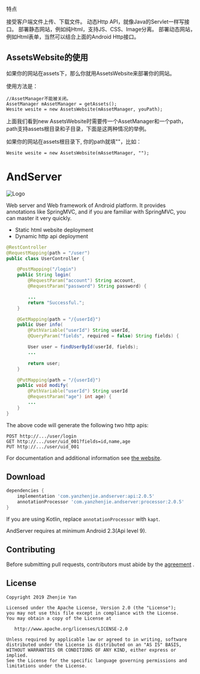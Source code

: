 特点

接受客户端文件上传、下载文件。
动态Http API，就像Java的Servlet一样写接口。
部署静态网站，例如纯Html，支持JS、CSS、Image分离。
部署动态网站，例如Html表单，当然可以结合上面的Android Http接口。

## AssetsWebsite的使用

如果你的网站在assets下，那么你就用AssetsWebsite来部署你的网站。

使用方法是：

```
//AssetManager不能被关闭。
AssetManager mAssetManager = getAssets();
Wesite wesite = new AssetsWebsite(mAssetManager, youPath);
```

上面我们看到new AssetsWebsite时需要传一个AssetManager和一个path，path支持assets根目录和子目录，下面是这两种情况的举例。

如果你的网站在assets根目录下, 你的path就填""，比如：
```
Wesite wesite = new AssetsWebsite(mAssetManager, "");
```


# AndServer

![Logo](./images/logo.svg)

Web server and Web framework of Android platform. It provides annotations like SpringMVC, and if you are familiar with SpringMVC, you can master it very quickly.

- Static html website deployment
- Dynamic http api deployment

```java
@RestController
@RequestMapping(path = "/user")
public class UserController {

    @PostMapping("/login")
    public String login(
        @RequestParam("account") String account,
        @RequestParam("password") String password) {

        ...
        return "Successful.";
    }

    @GetMapping(path = "/{userId}")
    public User info(
        @PathVariable("userId") String userId,
        @QueryParam("fields", required = false) String fields) {

        User user = findUserById(userId, fields);
        ...

        return user;
    }

    @PutMapping(path = "/{userId}")
    public void modify(
        @PathVariable("userId") String userId
        @RequestParam("age") int age) {
        ...
    }
}
```

The above code will generate the following two http apis:

```text
POST http://.../user/login
GET http://.../user/uid_001?fields=id,name,age
PUT http://.../user/uid_001
```

For documentation and additional information see [the website](https://www.yanzhenjie.com/AndServer).

## Download

```groovy
dependencies {
    implementation 'com.yanzhenjie.andserver:api:2.0.5'
    annotationProcessor 'com.yanzhenjie.andserver:processor:2.0.5'
}
```

If you are using Kotlin, replace `annotationProcessor` with `kapt`.

AndServer requires at minimum Android 2.3(Api level 9).

## Contributing

Before submitting pull requests, contributors must abide by the [agreement](./CONTRIBUTING.md) .

## License

```text
Copyright 2019 Zhenjie Yan

Licensed under the Apache License, Version 2.0 (the "License");
you may not use this file except in compliance with the License.
You may obtain a copy of the License at

   http://www.apache.org/licenses/LICENSE-2.0

Unless required by applicable law or agreed to in writing, software
distributed under the License is distributed on an "AS IS" BASIS,
WITHOUT WARRANTIES OR CONDITIONS OF ANY KIND, either express or implied.
See the License for the specific language governing permissions and
limitations under the License.
```
